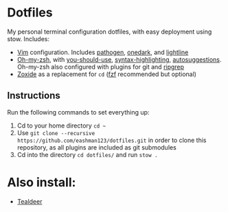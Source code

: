 # Dotfiles
My personal terminal configuration dotfiles, with easy deployment using stow. Includes:
  - [Vim](https://github.com/vim/vim) configuration. Includes [pathogen](https://github.com/tpope/vim-pathogen), [onedark](https://github.com/joshdick/onedark.vim), and [lightline](https://github.com/itchyny/lightline.vim)
  - [Oh-my-zsh](https://github.com/ohmyzsh/ohmyzsh), with [you-should-use](https://github.com/MichaelAquilina/zsh-you-should-use), [syntax-highlighting](https://github.com/zsh-users/zsh-syntax-highlighting), [autosuggestions](https://github.com/zsh-users/zsh-autosuggestions). Oh-my-zsh also configured with plugins for git and [ripgrep](https://github.com/BurntSushi/ripgrep)
  - [Zoxide](https://github.com/ajeetdsouza/zoxide) as a replacement for `cd` ([fzf](https://github.com/junegunn/fzf) recommended but optional)

## Instructions
Run the following commands to set everything up:
1. Cd to your home directory `cd ~`
2. Use `git clone --recursive https://github.com/eashman123/dotfiles.git` in order to clone this repository, as all plugins are included as git submodules 
3. Cd into the directory `cd dotfiles/` and run `stow .`

# Also install:
  - [Tealdeer](https://github.com/dbrgn/tealdeer)

